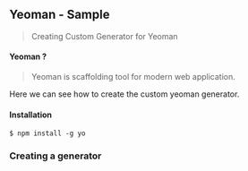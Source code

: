 ## Yeoman - Sample 

> Creating Custom Generator for Yeoman


#### Yeoman ? 
> Yeoman is scaffolding tool for modern web application.

Here we can see how to create the custom yeoman generator.

#### Installation

```
$ npm install -g yo
```


### Creating a generator


